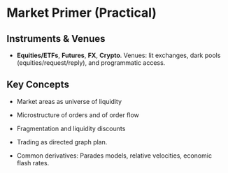 # Market Primer (Practical)

## Instruments & Venues
- **Equities/ETFs**, **Futures**, **FX**, **Crypto**. Venues: lit exchanges,
dark pools (equities/request/reply), and programmatic access.

## Key Concepts
- Market areas as universe of liquidity
- Microstructure of orders and of order flow
- Fragmentation and liquidity discounts
- Trading as directed graph plan.

- Common derivatives: Parades models, relative velocities, economic flash rates.